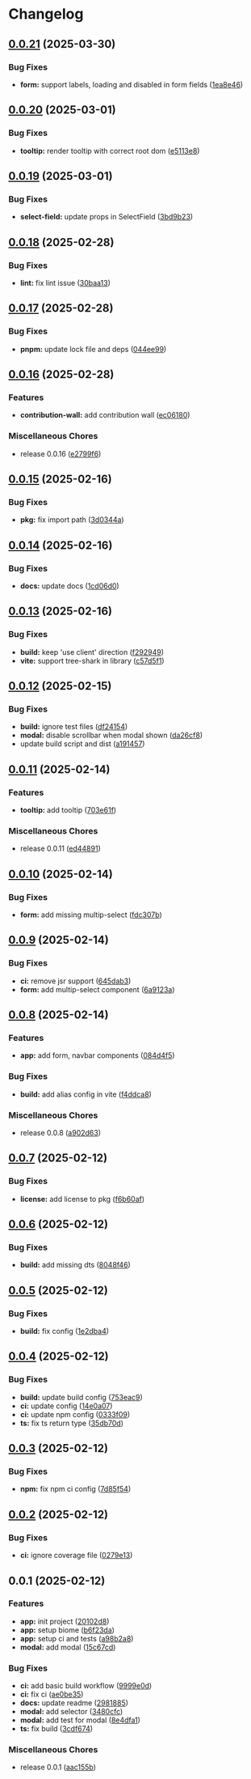 # Changelog

## [0.0.21](https://github.com/AnnatarHe/lake-ui/compare/v0.0.20...v0.0.21) (2025-03-30)


### Bug Fixes

* **form:** support labels, loading and disabled in form fields ([1ea8e46](https://github.com/AnnatarHe/lake-ui/commit/1ea8e462cb778dbab0887bac7c3b1b5c97d71816))

## [0.0.20](https://github.com/AnnatarHe/lake-ui/compare/v0.0.19...v0.0.20) (2025-03-01)


### Bug Fixes

* **tooltip:** render tooltip with correct root dom ([e5113e8](https://github.com/AnnatarHe/lake-ui/commit/e5113e843bf7c2c9b734e69d11818ade03c3ee4d))

## [0.0.19](https://github.com/AnnatarHe/lake-ui/compare/v0.0.18...v0.0.19) (2025-03-01)


### Bug Fixes

* **select-field:** update props in SelectField ([3bd9b23](https://github.com/AnnatarHe/lake-ui/commit/3bd9b2373542d500a41afa75c8b5bd055e357c1a))

## [0.0.18](https://github.com/AnnatarHe/lake-ui/compare/v0.0.17...v0.0.18) (2025-02-28)


### Bug Fixes

* **lint:** fix lint issue ([30baa13](https://github.com/AnnatarHe/lake-ui/commit/30baa13ad785855d69e1594b7a61a0da59f8b550))

## [0.0.17](https://github.com/AnnatarHe/lake-ui/compare/v0.0.16...v0.0.17) (2025-02-28)


### Bug Fixes

* **pnpm:** update lock file and deps ([044ee99](https://github.com/AnnatarHe/lake-ui/commit/044ee9991dc67e6d65f70902692ebc0802dd51db))

## [0.0.16](https://github.com/AnnatarHe/lake-ui/compare/v0.0.15...v0.0.16) (2025-02-28)


### Features

* **contribution-wall:** add contribution wall ([ec06180](https://github.com/AnnatarHe/lake-ui/commit/ec06180fd552f19ccab7b2f3e551acd8b4af0c31))


### Miscellaneous Chores

* release 0.0.16 ([e2799f6](https://github.com/AnnatarHe/lake-ui/commit/e2799f6763aa4f1fbff159e57509e834bdd2289e))

## [0.0.15](https://github.com/AnnatarHe/lake-ui/compare/v0.0.14...v0.0.15) (2025-02-16)


### Bug Fixes

* **pkg:** fix import path ([3d0344a](https://github.com/AnnatarHe/lake-ui/commit/3d0344a85db46fa5e6f6c460ad4e9f1b966899f9))

## [0.0.14](https://github.com/AnnatarHe/lake-ui/compare/v0.0.13...v0.0.14) (2025-02-16)


### Bug Fixes

* **docs:** update docs ([1cd06d0](https://github.com/AnnatarHe/lake-ui/commit/1cd06d0cdc06b4d554f6bd1cac2e2be07f8027d9))

## [0.0.13](https://github.com/AnnatarHe/lake-ui/compare/v0.0.12...v0.0.13) (2025-02-16)


### Bug Fixes

* **build:** keep 'use client' direction ([f292949](https://github.com/AnnatarHe/lake-ui/commit/f292949985a28784c8ae5fadc9aebb2663c4a699))
* **vite:** support tree-shark in library ([c57d5f1](https://github.com/AnnatarHe/lake-ui/commit/c57d5f12beb0aabe9348b4e5ac2c50475faf1221))

## [0.0.12](https://github.com/AnnatarHe/lake-ui/compare/v0.0.11...v0.0.12) (2025-02-15)


### Bug Fixes

* **build:** ignore test files ([df24154](https://github.com/AnnatarHe/lake-ui/commit/df24154c8cecc424fc52a6826369a898705acf14))
* **modal:** disable scrollbar when modal shown ([da26cf8](https://github.com/AnnatarHe/lake-ui/commit/da26cf8ceba8cda6a818fd342957ca68059d8110))
* update build script and dist ([a191457](https://github.com/AnnatarHe/lake-ui/commit/a191457494cbc343790d0a33fca8db009c1a0e65))

## [0.0.11](https://github.com/AnnatarHe/lake-ui/compare/v0.0.10...v0.0.11) (2025-02-14)


### Features

* **tooltip:** add tooltip ([703e61f](https://github.com/AnnatarHe/lake-ui/commit/703e61f5c80a3e73953d83700b1d5067b485fc9b))


### Miscellaneous Chores

* release 0.0.11 ([ed44891](https://github.com/AnnatarHe/lake-ui/commit/ed4489117eb789c26dbe91518509ba0807451970))

## [0.0.10](https://github.com/AnnatarHe/lake-ui/compare/v0.0.9...v0.0.10) (2025-02-14)


### Bug Fixes

* **form:** add missing multip-select ([fdc307b](https://github.com/AnnatarHe/lake-ui/commit/fdc307b295c51d3cee7533a016e98291446f9605))

## [0.0.9](https://github.com/AnnatarHe/lake-ui/compare/v0.0.8...v0.0.9) (2025-02-14)


### Bug Fixes

* **ci:** remove jsr support ([645dab3](https://github.com/AnnatarHe/lake-ui/commit/645dab3c076c8cbedc2db3be5734591249b17a5f))
* **form:** add multip-select component ([6a9123a](https://github.com/AnnatarHe/lake-ui/commit/6a9123a3fe3e04ce8cf1a5bc97944484064d606d))

## [0.0.8](https://github.com/AnnatarHe/lake-ui/compare/v0.0.7...v0.0.8) (2025-02-14)


### Features

* **app:** add form, navbar components ([084d4f5](https://github.com/AnnatarHe/lake-ui/commit/084d4f54fa56049b98348e096f414f1eabe2ce7b))


### Bug Fixes

* **build:** add alias config in vite ([f4ddca8](https://github.com/AnnatarHe/lake-ui/commit/f4ddca837af2044b39e6dd9a099e4639ac2291a1))


### Miscellaneous Chores

* release 0.0.8 ([a902d63](https://github.com/AnnatarHe/lake-ui/commit/a902d63a56944c5b8883b08eebc0974063500fd8))

## [0.0.7](https://github.com/AnnatarHe/lake-ui/compare/v0.0.6...v0.0.7) (2025-02-12)


### Bug Fixes

* **license:** add license to pkg ([f6b60af](https://github.com/AnnatarHe/lake-ui/commit/f6b60af1fdc3ba815de6e263ccdc76bc827e4c2f))

## [0.0.6](https://github.com/AnnatarHe/lake-ui/compare/v0.0.5...v0.0.6) (2025-02-12)


### Bug Fixes

* **build:** add missing dts ([8048f46](https://github.com/AnnatarHe/lake-ui/commit/8048f4645b46a93d656076068bae655df6eab90f))

## [0.0.5](https://github.com/AnnatarHe/lake-ui/compare/v0.0.4...v0.0.5) (2025-02-12)


### Bug Fixes

* **build:** fix config ([1e2dba4](https://github.com/AnnatarHe/lake-ui/commit/1e2dba42be607f143a6185a589aa206afbf6ea46))

## [0.0.4](https://github.com/AnnatarHe/lake-ui/compare/v0.0.3...v0.0.4) (2025-02-12)


### Bug Fixes

* **build:** update build config ([753eac9](https://github.com/AnnatarHe/lake-ui/commit/753eac90f95d53995ccadf48349c0a5cf4a1b1e6))
* **ci:** update config ([14e0a07](https://github.com/AnnatarHe/lake-ui/commit/14e0a07b1d944989fde7eedf5f1b263aac7ede58))
* **ci:** update npm config ([0333f09](https://github.com/AnnatarHe/lake-ui/commit/0333f09d3d71bc65f2056977f278c2a9fc28af63))
* **ts:** fix ts return type ([35db70d](https://github.com/AnnatarHe/lake-ui/commit/35db70d9233e8f3dc783fe0fd16d8a52371537a8))

## [0.0.3](https://github.com/AnnatarHe/lake-ui/compare/v0.0.2...v0.0.3) (2025-02-12)


### Bug Fixes

* **npm:** fix npm ci config ([7d85f54](https://github.com/AnnatarHe/lake-ui/commit/7d85f54c5716928658827eebc565d2435202e232))

## [0.0.2](https://github.com/AnnatarHe/lake-ui/compare/v0.0.1...v0.0.2) (2025-02-12)


### Bug Fixes

* **ci:** ignore coverage file ([0279e13](https://github.com/AnnatarHe/lake-ui/commit/0279e136ec309f3ae1b8dcbc9c321dcdea92b575))

## 0.0.1 (2025-02-12)


### Features

* **app:** init project ([20102d8](https://github.com/AnnatarHe/lake-ui/commit/20102d85de395cef38d980573e88eed0284fe553))
* **app:** setup biome ([b6f23da](https://github.com/AnnatarHe/lake-ui/commit/b6f23dac9a4b3aa86578a3aa4502f1cc5af3e5dd))
* **app:** setup ci and tests ([a98b2a8](https://github.com/AnnatarHe/lake-ui/commit/a98b2a8e7fc940ef52455caa3aec1f289261dd4a))
* **modal:** add modal ([15c67cd](https://github.com/AnnatarHe/lake-ui/commit/15c67cd3da0ef5309da024dee6af9d451f94ab36))


### Bug Fixes

* **ci:** add basic build workflow ([9999e0d](https://github.com/AnnatarHe/lake-ui/commit/9999e0dc4736358d8082fb1877f78b0971c23b17))
* **ci:** fix ci ([ae0be35](https://github.com/AnnatarHe/lake-ui/commit/ae0be35607e347a83955bd6fe298fb8b853c8cac))
* **docs:** update readme ([2981885](https://github.com/AnnatarHe/lake-ui/commit/2981885a6233d33e9e765d1bf147419a5e1a7648))
* **modal:** add selector ([3480cfc](https://github.com/AnnatarHe/lake-ui/commit/3480cfc506c2e2550b391ab0ecfba5726a1c8afa))
* **modal:** add test for modal ([8e4dfa1](https://github.com/AnnatarHe/lake-ui/commit/8e4dfa18fb4922dba5ab75ee2a7503778ab6bb74))
* **ts:** fix build ([3cdf674](https://github.com/AnnatarHe/lake-ui/commit/3cdf6744af0799f7ea9b512c24cde5398c500f0b))


### Miscellaneous Chores

* release 0.0.1 ([aac155b](https://github.com/AnnatarHe/lake-ui/commit/aac155b952958d3599bd3188d41205fe3518a76a))
